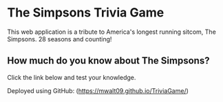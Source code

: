 # The Simpsons Trivia Game

This web application is a tribute to America's longest running sitcom, The Simpsons.  28 seasons and counting!

## How much do you know about The Simpsons?

Click the link below and test your knowledge.

Deployed using GitHub:
(https://mwalt09.github.io/TriviaGame/)
